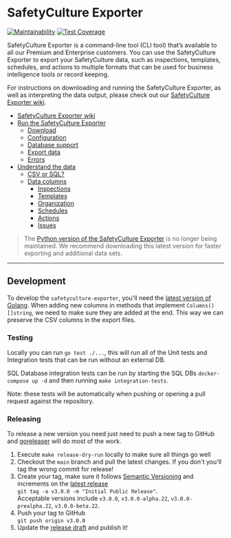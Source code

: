 # SafetyCulture Exporter

[![Maintainability](https://api.codeclimate.com/v1/badges/39eecd9ef3573ecca044/maintainability)](https://codeclimate.com/github/SafetyCulture/safetyculture-exporter/maintainability) [![Test Coverage](https://api.codeclimate.com/v1/badges/39eecd9ef3573ecca044/test_coverage)](https://codeclimate.com/github/SafetyCulture/safetyculture-exporter/test_coverage)

SafetyCulture Exporter is a command-line tool (CLI tool) that’s available to all our Premium and Enterprise customers. You can use the SafetyCulture Exporter to export your SafetyCulture data, such as inspections, templates, schedules, and actions to multiple formats that can be used for business intelligence tools or record keeping.

For instructions on downloading and running the SafetyCulture Exporter, as well as interpreting the data output, please check out our [SafetyCulture Exporter wiki](https://github.com/SafetyCulture/safetyculture-exporter/wiki).

* [SafetyCulture Exporter wiki](https://github.com/SafetyCulture/safetyculture-exporter/wiki/Home)
* [Run the SafetyCulture Exporter](https://github.com/SafetyCulture/safetyculture-exporter/wiki/Run-the-SafetyCulture-Exporter)
  * [Download](https://github.com/SafetyCulture/safetyculture-exporter/wiki/Download-the-SafetyCulture-Exporter)
  * [Configuration](https://github.com/SafetyCulture/safetyculture-exporter/wiki/Configure-the-SafetyCulture-Exporter)
  * [Database support](https://github.com/SafetyCulture/safetyculture-exporter/wiki/Database-support)
  * [Export data](https://github.com/SafetyCulture/safetyculture-exporter/wiki/Export-data)
  * [Errors](https://github.com/SafetyCulture/safetyculture-exporter/wiki/Errors)
* [Understand the data](https://github.com/SafetyCulture/safetyculture-exporter/wiki/Understand-the-data)
  * [CSV or SQL?](https://github.com/SafetyCulture/safetyculture-exporter/wiki/CSV-or-SQL%3F)
  * [Data columns](https://github.com/SafetyCulture/safetyculture-exporter/wiki/Data-columns)
    * [Inspections](https://github.com/SafetyCulture/safetyculture-exporter/wiki/Inspections-data-sets)
    * [Templates](https://github.com/SafetyCulture/safetyculture-exporter/wiki/Templates-data-sets)
    * [Organization](https://github.com/SafetyCulture/safetyculture-exporter/wiki/Organization-data-sets)
    * [Schedules](https://github.com/SafetyCulture/safetyculture-exporter/wiki/Schedules-data-sets)
    * [Actions](https://github.com/SafetyCulture/safetyculture-exporter/wiki/Actions-data-sets)
    * [Issues](https://github.com/SafetyCulture/safetyculture-exporter/wiki/Issues-data-sets)

> The [Python version of the SafetyCulture Exporter](https://github.com/SafetyCulture/safetyculture-exporter/tree/v2) is no longer being maintained. We recommend downloading this latest version for faster exporting and additional data sets.

***

## Development

To develop the `safetyculture-exporter`, you'll need the [latest version of Golang](https://golang.org/doc/install).
When adding new columns in methods that implement `Columns() []string`, we need to make sure they are added at the end.
This way we can preserve the CSV columns in the export files.

### Testing

Locally you can run `go test ./...`, this will run all of the Unit tests and Integration tests that can be run without an external DB.

SQL Database integration tests can be run by starting the SQL DBs `docker-compose up -d` and then running `make integration-tests`.

Note: these tests will be automatically when pushing or opening a pull request against the repository.

### Releasing

To release a new version you need just need to push a new tag to GitHub and [goreleaser](https://goreleaser.com) will do most of the work.

1. Execute `make release-dry-run` locally to make sure all things go well
2. Checkout the `main` branch and pull the latest changes. If you don't you'll tag the wrong commit for release!
3. Create your tag, make sure it follows [Semantic Versioning](https://semver.org) and increments on the [latest release](https://github.com/SafetyCulture/safetyculture-exporter/releases)\
`git tag -a v3.0.0 -m "Initial Public Release"`.\
Acceptable versions include `v3.0.0`, `v3.0.0-alpha.22`, `v3.0.0-prealpha.22`, `v3.0.0-beta.22`.
4. Push your tag to GitHub\
`git push origin v3.0.0`
5. Update the [release draft](https://github.com/SafetyCulture/safetyculture-exporter/releases) and publish it!

